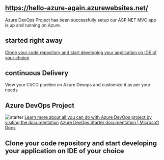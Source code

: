 ## https://hello-azure-again.azurewebsites.net/

Azure DevOps Project has been successfully setup our ASP.NET MVC app is up and running on Azure.


##  started right away

[Clone your code repository and start developing your application on IDE of your choice ](https://docs.microsoft.com/en-us/azure/devops/repos/git/clone?view=azure-devops&tabs=visual-studio)


## continuous Delivery

View your CI/CD pipeline on Azure Devops and customize it as per your needs

## Azure DevOps Project
![starter]( https://github.com/ezahr/fail-fast-and-cheap/blob/master/pictures/Screenshot%202020-07-17%20at%2022.13.32.png)
[Learn more about all you can do with Azure DevOps project by visiting the documentation](https://docs.microsoft.com/en-us/azure/devops-project/)
[Azure DevOps Starter documentation | Microsoft Docs](https://docs.microsoft.com/en-us/azure/devops-project/?view=azure-devops&WT.mc_id=email)


## Clone your code repository and start developing your application on IDE of your choice 

